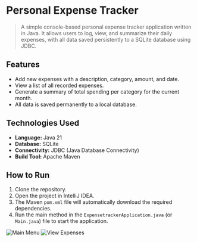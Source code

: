 # Personal Expense Tracker

> A simple console-based personal expense tracker application written in Java. It allows users to log, view, and summarize their daily expenses, with all data saved persistently to a SQLite database using JDBC.

## Features
- Add new expenses with a description, category, amount, and date.
- View a list of all recorded expenses.
- Generate a summary of total spending per category for the current month.
- All data is saved permanently to a local database.

## Technologies Used
- **Language:** Java 21
- **Database:** SQLite
- **Connectivity:** JDBC (Java Database Connectivity)
- **Build Tool:** Apache Maven

## How to Run
1. Clone the repository.
2. Open the project in IntelliJ IDEA.
3. The Maven `pom.xml` file will automatically download the required dependencies.
4. Run the main method in the `ExpensetrackerApplication.java` (or `Main.java`) file to start the application.

![Main Menu](./img/1.jpg)
![View Expenses](./img/2.jpg)

